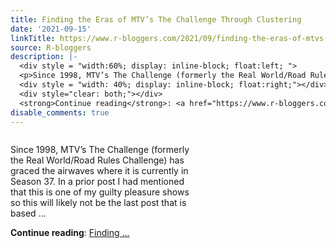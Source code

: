 ```yaml
---
title: Finding the Eras of MTV’s The Challenge Through Clustering
date: '2021-09-15'
linkTitle: https://www.r-bloggers.com/2021/09/finding-the-eras-of-mtvs-the-challenge-through-clustering/
source: R-bloggers
description: |-
  <div style = "width:60%; display: inline-block; float:left; ">
  <p>Since 1998, MTV’s The Challenge (formerly the Real World/Road Rules Challenge) has graced the airwaves where it is currently in Season 37. In a prior post I had mentioned that this is one of my guilty pleasure shows so this will likely not be the last post that is based ...</p></div>
  <div style = "width: 40%; display: inline-block; float:right;"></div>
  <div style="clear: both;"></div>
  <strong>Continue reading</strong>: <a href="https://www.r-bloggers.com/2021/09/finding-the-eras-of-mtvs-the-challenge-through-clustering/">Finding ...
disable_comments: true
---
```

<div style = "width:60%; display: inline-block; float:left; ">
<p>Since 1998, MTV’s The Challenge (formerly the Real World/Road Rules Challenge) has graced the airwaves where it is currently in Season 37. In a prior post I had mentioned that this is one of my guilty pleasure shows so this will likely not be the last post that is based ...</p></div>
<div style = "width: 40%; display: inline-block; float:right;"></div>
<div style="clear: both;"></div>
<strong>Continue reading</strong>: <a href="https://www.r-bloggers.com/2021/09/finding-the-eras-of-mtvs-the-challenge-through-clustering/">Finding ...